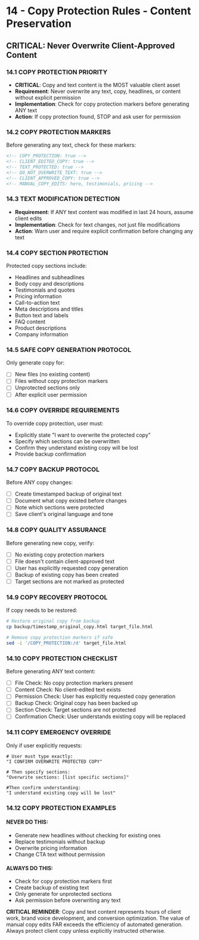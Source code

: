 # 14 - Copy Protection Rules - Content Preservation

## CRITICAL: Never Overwrite Client-Approved Content

### 14.1 COPY PROTECTION PRIORITY
- **CRITICAL**: Copy and text content is the MOST valuable client asset
- **Requirement**: Never overwrite any text, copy, headlines, or content without explicit permission
- **Implementation**: Check for copy protection markers before generating ANY text
- **Action**: If copy protection found, STOP and ask user for permission

### 14.2 COPY PROTECTION MARKERS
Before generating any text, check for these markers:
```html
<!-- COPY_PROTECTION: true -->
<!-- CLIENT_EDITED_COPY: true -->
<!-- TEXT_PROTECTED: true -->
<!-- DO_NOT_OVERWRITE_TEXT: true -->
<!-- CLIENT_APPROVED_COPY: true -->
<!-- MANUAL_COPY_EDITS: hero, testimonials, pricing -->
```

### 14.3 TEXT MODIFICATION DETECTION
- **Requirement**: If ANY text content was modified in last 24 hours, assume client edits
- **Implementation**: Check for text changes, not just file modifications
- **Action**: Warn user and require explicit confirmation before changing any text

### 14.4 COPY SECTION PROTECTION
Protected copy sections include:
- Headlines and subheadlines
- Body copy and descriptions
- Testimonials and quotes
- Pricing information
- Call-to-action text
- Meta descriptions and titles
- Button text and labels
- FAQ content
- Product descriptions
- Company information

### 14.5 SAFE COPY GENERATION PROTOCOL
Only generate copy for:
- [ ] New files (no existing content)
- [ ] Files without copy protection markers
- [ ] Unprotected sections only
- [ ] After explicit user permission

### 14.6 COPY OVERRIDE REQUIREMENTS
To override copy protection, user must:
- Explicitly state "I want to overwrite the protected copy"
- Specify which sections can be overwritten
- Confirm they understand existing copy will be lost
- Provide backup confirmation

### 14.7 COPY BACKUP PROTOCOL
Before ANY copy changes:
- [ ] Create timestamped backup of original text
- [ ] Document what copy existed before changes
- [ ] Note which sections were protected
- [ ] Save client's original language and tone

### 14.8 COPY QUALITY ASSURANCE
Before generating new copy, verify:
- [ ] No existing copy protection markers
- [ ] File doesn't contain client-approved text
- [ ] User has explicitly requested copy generation
- [ ] Backup of existing copy has been created
- [ ] Target sections are not marked as protected

### 14.9 COPY RECOVERY PROTOCOL
If copy needs to be restored:
```bash
# Restore original copy from backup
cp backup/timestamp_original_copy.html target_file.html

# Remove copy protection markers if safe
sed -i '/COPY_PROTECTION:/d' target_file.html
```

### 14.10 COPY PROTECTION CHECKLIST
Before generating ANY text content:
- [ ] File Check: No copy protection markers present
- [ ] Content Check: No client-edited text exists
- [ ] Permission Check: User has explicitly requested copy generation
- [ ] Backup Check: Original copy has been backed up
- [ ] Section Check: Target sections are not protected
- [ ] Confirmation Check: User understands existing copy will be replaced

### 14.11 COPY EMERGENCY OVERRIDE
Only if user explicitly requests:
```
# User must type exactly:
"I CONFIRM OVERWRITE PROTECTED COPY"

# Then specify sections:
"Overwrite sections: [list specific sections]"

#Then confirm understanding:
"I understand existing copy will be lost"
```

### 14.12 COPY PROTECTION EXAMPLES

#### NEVER DO THIS:
- Generate new headlines without checking for existing ones
- Replace testimonials without backup
- Overwrite pricing information
- Change CTA text without permission

#### ALWAYS DO THIS:
- Check for copy protection markers first
- Create backup of existing text
- Only generate for unprotected sections
- Ask permission before overwriting any text

**CRITICAL REMINDER**: Copy and text content represents hours of client work, brand voice development, and conversion optimization. The value of manual copy edits FAR exceeds the efficiency of automated generation. Always protect client copy unless explicitly instructed otherwise.
